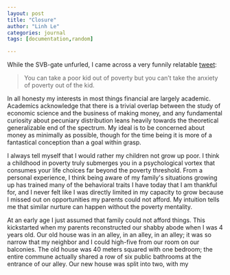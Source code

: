```yaml
---
layout: post
title: "Closure"
author: "Linh Le"
categories: journal
tags: [documentation,random]

---
```

While the SVB-gate unfurled, I came across a very funnily relatable [tweet](https://twitter.com/_Zeets/status/1634621838742495232):

> You can take a poor kid out of poverty but you can’t take the anxiety of poverty out of the kid.

In all honesty my interests in most things financial are largely academic. Academics acknowledge that there is a trivial overlap between the study of economic science and the business of making money, and any fundamental curiosity about pecuniary distribution leans heavily towards the theoretical generalizable end of the spectrum. My ideal is to be concerned about money as minimally as possible, though for the time being it is more of a fantastical conception than a goal within grasp.

I always tell myself that I would rather my children not grow up poor. I think a childhood in poverty truly submerges you in a psychological vortex that consumes your life choices far beyond the poverty threshold. From a personal experience, I think being aware of my family's situations growing up has trained many of the behavioral traits I have today that I am thankful for, and I never felt like I was directly limited in my capacity to grow because I missed out on opportunities my parents could not afford. My intuition tells me that similar nurture can happen without the poverty mentality.

At an early age I just assumed that family could not afford things. This kickstarted when my parents reconstructed our shabby abode when I was 4 years old. Our old house was in an alley, in an alley, in an alley; it was so narrow that my neighbor and I could high-five from our room on our balconies. The old house was 40 meters squared with one bedroom; the entire commune actually shared a row of six public bathrooms at the entrance of our alley. Our new house was split into two, with my 